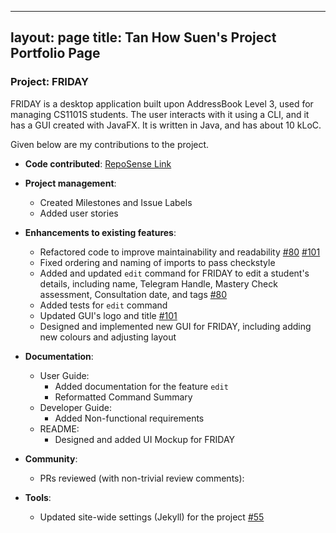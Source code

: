 ---
layout: page
title: Tan How Suen's Project Portfolio Page
--

### Project: FRIDAY

FRIDAY is a desktop application built upon AddressBook Level 3, used for managing CS1101S students.
The user interacts with it using a CLI, and it has a GUI created with JavaFX. It is written in Java, and has about
10 kLoC.

Given below are my contributions to the project.

* **Code contributed**: [RepoSense Link](https://nus-cs2103-ay2223s1.github.io/tp-dashboard/?search=howsuen&breakdown=true)

* **Project management**:
  * Created Milestones and Issue Labels
  * Added user stories

* **Enhancements to existing features**:
  * Refactored code to improve maintainability and readability [\#80](https://github.com/AY2223S1-CS2103T-W15-4/tp/pull/80) [\#101](https://github.com/AY2223S1-CS2103T-W15-4/tp/pull/101)
  * Fixed ordering and naming of imports to pass checkstyle
  * Added and updated `edit` command for FRIDAY to edit a student's details, including name, Telegram Handle, Mastery 
  Check assessment, Consultation date, and tags [\#80](https://github.com/AY2223S1-CS2103T-W15-4/tp/pull/89)
  * Added tests for `edit` command
  * Updated GUI's logo and title [\#101](https://github.com/AY2223S1-CS2103T-W15-4/tp/pull/101)
  * Designed and implemented new GUI for FRIDAY, including adding new colours and adjusting layout

* **Documentation**:
  * User Guide:
    * Added documentation for the feature `edit`
    * Reformatted Command Summary
  * Developer Guide:
    * Added Non-functional requirements
  * README:
    * Designed and added UI Mockup for FRIDAY

* **Community**:
  * PRs reviewed (with non-trivial review comments):

* **Tools**:
  * Updated site-wide settings (Jekyll) for the project [\#55](https://github.com/AY2223S1-CS2103T-W15-4/tp/pull/55)
